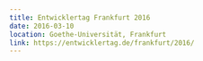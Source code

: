 ```yaml
---
title: Entwicklertag Frankfurt 2016
date: 2016-03-10
location: Goethe-Universität, Frankfurt
link: https://entwicklertag.de/frankfurt/2016/
---
```

